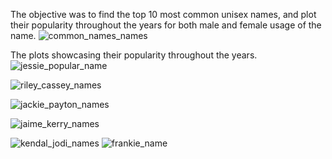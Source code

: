 The objective was to find the top 10 most common unisex names, and plot their popularity throughout the years for both male and female usage of the name.
![common_names_names](https://github.com/user-attachments/assets/565c2cb5-ff9b-4958-9d8a-aec7a9496b15)

The plots showcasing their popularity throughout the years. 
![jessie_popular_name](https://github.com/user-attachments/assets/42d99a51-5716-43d5-94ad-0c4e91dac815)

![riley_cassey_names](https://github.com/user-attachments/assets/f99ad290-f85b-43ad-960c-e8e64ab39e92)

![jackie_payton_names](https://github.com/user-attachments/assets/a1be54ea-7853-468b-8dcb-ef3d8316b13a)

![jaime_kerry_names](https://github.com/user-attachments/assets/dfa57bbf-d50c-4339-bf12-7cfd0fa65ce0)


![kendal_jodi_names](https://github.com/user-attachments/assets/16fadcdf-17fb-4ece-a783-e33f57b6bf7d)
![frankie_name](https://github.com/user-attachments/assets/b98b81b0-17d9-41b6-97d0-6a0450f9ffe4)
